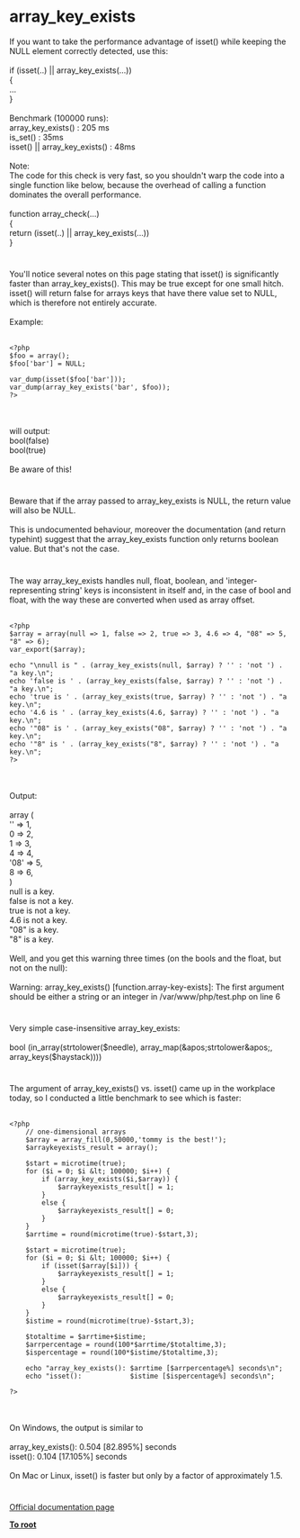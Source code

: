 # array_key_exists



If you want to take the performance advantage of isset() while keeping the NULL element correctly detected, use this:<br><br>if (isset(..) || array_key_exists(...))<br>{<br>...<br>}<br><br>Benchmark (100000 runs):<br>array_key_exists() : 205 ms<br>is_set() : 35ms<br>isset() || array_key_exists() : 48ms<br><br>Note: <br>The code for this check is very fast, so you shouldn&apos;t warp the code into a single function like below, because the overhead of calling a function dominates the overall performance.<br><br>function array_check(...)<br>{<br>    return (isset(..) || array_key_exists(...))<br>}  

#

You&apos;ll notice several notes on this page stating that isset() is significantly faster than array_key_exists(). This may be true except for one small hitch. isset() will return false for arrays keys that have there value set to NULL, which is therefore not entirely accurate.<br><br>Example:<br><br>

```
<?php
$foo = array();
$foo['bar'] = NULL;

var_dump(isset($foo['bar']));
var_dump(array_key_exists('bar', $foo));
?>
```
<br><br>will output:<br>bool(false)<br>bool(true)<br><br>Be aware of this!  

#

Beware that if the array passed to array_key_exists is NULL, the return value will also be NULL. <br><br>This is undocumented behaviour, moreover the documentation (and return typehint) suggest that the array_key_exists function only returns boolean value. But that&apos;s not the case.  

#

The way array_key_exists handles null, float, boolean, and &apos;integer-representing string&apos; keys is inconsistent in itself and, in the case of bool and float, with the way these are converted when used as array offset.<br><br>

```
<?php
$array = array(null => 1, false => 2, true => 3, 4.6 => 4, "08" => 5, "8" => 6);
var_export($array);

echo "\nnull is " . (array_key_exists(null, $array) ? '' : 'not ') . "a key.\n";
echo 'false is ' . (array_key_exists(false, $array) ? '' : 'not ') . "a key.\n";
echo 'true is ' . (array_key_exists(true, $array) ? '' : 'not ') . "a key.\n";
echo '4.6 is ' . (array_key_exists(4.6, $array) ? '' : 'not ') . "a key.\n";
echo '"08" is ' . (array_key_exists("08", $array) ? '' : 'not ') . "a key.\n";
echo '"8" is ' . (array_key_exists("8", $array) ? '' : 'not ') . "a key.\n";
?>
```
<br><br>Output:<br><br>array (<br>  &apos;&apos; =&gt; 1,<br>  0 =&gt; 2,<br>  1 =&gt; 3,<br>  4 =&gt; 4,<br>  &apos;08&apos; =&gt; 5,<br>  8 =&gt; 6,<br>)<br>null is a key.<br>false is not a key.<br>true is not a key.<br>4.6 is not a key.<br>"08" is a key.<br>"8" is a key.<br><br>Well, and you get this warning three times (on the bools and the float, but not on the null):<br><br>Warning:  array_key_exists() [function.array-key-exists]: The first argument should be either a string or an integer in /var/www/php/test.php on line 6  

#

Very simple case-insensitive array_key_exists:<br><br>bool (in_array(strtolower($needle), array_map(&apos;strtolower&apos;, array_keys($haystack))))  

#

The argument of array_key_exists() vs. isset() came up in the workplace today, so I conducted a little benchmark to see which is faster:<br><br>

```
<?php
    // one-dimensional arrays
    $array = array_fill(0,50000,'tommy is the best!');
    $arraykeyexists_result = array();

    $start = microtime(true);
    for ($i = 0; $i &lt; 100000; $i++) {
        if (array_key_exists($i,$array)) {
            $arraykeyexists_result[] = 1;
        }
        else {
            $arraykeyexists_result[] = 0;
        }
    }
    $arrtime = round(microtime(true)-$start,3);
    
    $start = microtime(true);
    for ($i = 0; $i &lt; 100000; $i++) {
        if (isset($array[$i])) {
            $arraykeyexists_result[] = 1;
        }
        else {
            $arraykeyexists_result[] = 0;
        }
    }
    $istime = round(microtime(true)-$start,3);
    
    $totaltime = $arrtime+$istime;
    $arrpercentage = round(100*$arrtime/$totaltime,3);
    $ispercentage = round(100*$istime/$totaltime,3);    
    
    echo "array_key_exists(): $arrtime [$arrpercentage%] seconds\n";
    echo "isset():            $istime [$ispercentage%] seconds\n";

?>
```
<br><br>On Windows, the output is similar to<br><br>array_key_exists(): 0.504 [82.895%] seconds<br>isset():            0.104 [17.105%] seconds<br><br>On Mac or Linux, isset() is faster but only by a factor of approximately 1.5.  

#

[Official documentation page](https://www.php.net/manual/en/function.array-key-exists.php)

**[To root](/README.md)**